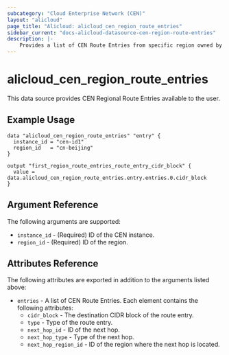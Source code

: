 ```yaml
---
subcategory: "Cloud Enterprise Network (CEN)"
layout: "alicloud"
page_title: "Alicloud: alicloud_cen_region_route_entries"
sidebar_current: "docs-alicloud-datasource-cen-region-route-entries"
description: |-
    Provides a list of CEN Route Entries from specific region owned by an Alibaba Cloud account.
---
```


# alicloud\_cen\_region\_route\_entries

This data source provides CEN Regional Route Entries available to the user.

## Example Usage

```
data "alicloud_cen_region_route_entries" "entry" {
  instance_id = "cen-id1"
  region_id   = "cn-beijing"
}

output "first_region_route_entries_route_entry_cidr_block" {
  value = data.alicloud_cen_region_route_entries.entry.entries.0.cidr_block
}
```

## Argument Reference

The following arguments are supported:

* `instance_id` - (Required) ID of the CEN instance.
* `region_id` - (Required) ID of the region.

## Attributes Reference

The following attributes are exported in addition to the arguments listed above:

* `entries` - A list of CEN Route Entries. Each element contains the following attributes:
  * `cidr_block` - The destination CIDR block of the route entry.
  * `type` - Type of the route entry.
  * `next_hop_id` - ID of the next hop.
  * `next_hop_type` - Type of the next hop.
  * `next_hop_region_id` - ID of the region where the next hop is located.
